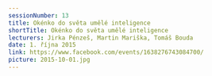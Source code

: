 ```yaml
---
sessionNumber: 13
title: Okénko do světa umělé inteligence
shortTitle: Okénko do světa umělé inteligence
lecturers: Jirka Pénzeš, Martin Mariška, Tomáš Bouda
date: 1. října 2015
link: https://www.facebook.com/events/1638276743084700/
picture: 2015-10-01.jpg
---
```

